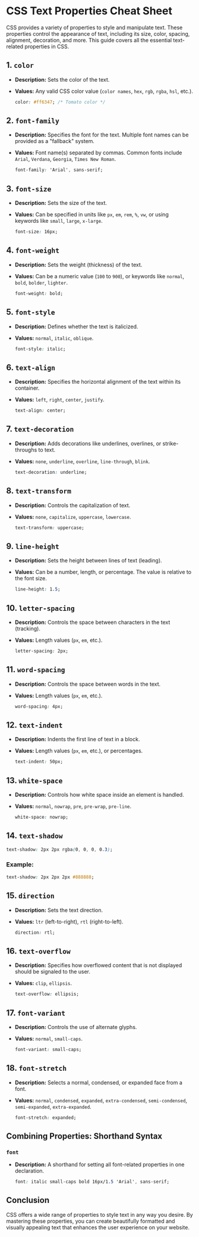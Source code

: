 # CSS Text Properties Cheat Sheet

CSS provides a variety of properties to style and manipulate text. These properties control the appearance of text, including its size, color, spacing, alignment, decoration, and more. This guide covers all the essential text-related properties in CSS.

## 1. **`color`**
- **Description:** Sets the color of the text.
- **Values:** Any valid CSS color value (`color names`, `hex`, `rgb`, `rgba`, `hsl`, etc.).
  
  ```css
  color: #ff6347; /* Tomato color */
  ```

## 2. **`font-family`**
- **Description:** Specifies the font for the text. Multiple font names can be provided as a "fallback" system.
- **Values:** Font name(s) separated by commas. Common fonts include `Arial`, `Verdana`, `Georgia`, `Times New Roman`.
  
  ```css
  font-family: 'Arial', sans-serif;
  ```

## 3. **`font-size`**
- **Description:** Sets the size of the text.
- **Values:** Can be specified in units like `px`, `em`, `rem`, `%`, `vw`, or using keywords like `small`, `large`, `x-large`.
  
  ```css
  font-size: 16px;
  ```

## 4. **`font-weight`**
- **Description:** Sets the weight (thickness) of the text.
- **Values:** Can be a numeric value (`100` to `900`), or keywords like `normal`, `bold`, `bolder`, `lighter`.
  
  ```css
  font-weight: bold;
  ```

## 5. **`font-style`**
- **Description:** Defines whether the text is italicized.
- **Values:** `normal`, `italic`, `oblique`.
  
  ```css
  font-style: italic;
  ```

## 6. **`text-align`**
- **Description:** Specifies the horizontal alignment of the text within its container.
- **Values:** `left`, `right`, `center`, `justify`.
  
  ```css
  text-align: center;
  ```

## 7. **`text-decoration`**
- **Description:** Adds decorations like underlines, overlines, or strike-throughs to text.
- **Values:** `none`, `underline`, `overline`, `line-through`, `blink`.
  
  ```css
  text-decoration: underline;
  ```

## 8. **`text-transform`**
- **Description:** Controls the capitalization of text.
- **Values:** `none`, `capitalize`, `uppercase`, `lowercase`.
  
  ```css
  text-transform: uppercase;
  ```

## 9. **`line-height`**
- **Description:** Sets the height between lines of text (leading).
- **Values:** Can be a number, length, or percentage. The value is relative to the font size.
  
  ```css
  line-height: 1.5;
  ```

## 10. **`letter-spacing`**
- **Description:** Controls the space between characters in the text (tracking).
- **Values:** Length values (`px`, `em`, etc.).
  
  ```css
  letter-spacing: 2px;
  ```

## 11. **`word-spacing`**
- **Description:** Controls the space between words in the text.
- **Values:** Length values (`px`, `em`, etc.).
  
  ```css
  word-spacing: 4px;
  ```

## 12. **`text-indent`**
- **Description:** Indents the first line of text in a block.
- **Values:** Length values (`px`, `em`, etc.), or percentages.
  
  ```css
  text-indent: 50px;
  ```

## 13. **`white-space`**
- **Description:** Controls how white space inside an element is handled.
- **Values:** `normal`, `nowrap`, `pre`, `pre-wrap`, `pre-line`.
  
  ```css
  white-space: nowrap;
  ```

## 14. **`text-shadow`**
  
  ```css
  text-shadow: 2px 2px rgba(0, 0, 0, 0.3);
  ```

### Example:
```css
text-shadow: 2px 2px 2px #888888;
```

## 15. **`direction`**
- **Description:** Sets the text direction.
- **Values:** `ltr` (left-to-right), `rtl` (right-to-left).
  
  ```css
  direction: rtl;
  ```

## 16. **`text-overflow`**
- **Description:** Specifies how overflowed content that is not displayed should be signaled to the user.
- **Values:** `clip`, `ellipsis`.
  
  ```css
  text-overflow: ellipsis;
  ```

## 17. **`font-variant`**
- **Description:** Controls the use of alternate glyphs.
- **Values:** `normal`, `small-caps`.
  
  ```css
  font-variant: small-caps;
  ```

## 18. **`font-stretch`**
- **Description:** Selects a normal, condensed, or expanded face from a font.
- **Values:** `normal`, `condensed`, `expanded`, `extra-condensed`, `semi-condensed`, `semi-expanded`, `extra-expanded`.
  
  ```css
  font-stretch: expanded;
  ```

## Combining Properties: Shorthand Syntax

### `font`
- **Description:** A shorthand for setting all font-related properties in one declaration.
  
  ```css
  font: italic small-caps bold 16px/1.5 'Arial', sans-serif;
  ```

## Conclusion

CSS offers a wide range of properties to style text in any way you desire. By mastering these properties, you can create beautifully formatted and visually appealing text that enhances the user experience on your website.
